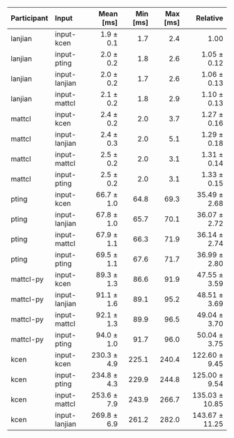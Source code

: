 | Participant | Input | Mean [ms] | Min [ms] | Max [ms] | Relative |
|:---|:---|---:|---:|---:|---:|
| lanjian | input-kcen | 1.9 ± 0.1 | 1.7 | 2.4 | 1.00 |
| lanjian | input-pting | 2.0 ± 0.2 | 1.8 | 2.6 | 1.05 ± 0.12 |
| lanjian | input-lanjian | 2.0 ± 0.2 | 1.7 | 2.6 | 1.06 ± 0.13 |
| lanjian | input-mattcl | 2.1 ± 0.2 | 1.8 | 2.9 | 1.10 ± 0.13 |
| mattcl | input-kcen | 2.4 ± 0.2 | 2.0 | 3.7 | 1.27 ± 0.16 |
| mattcl | input-lanjian | 2.4 ± 0.3 | 2.0 | 5.1 | 1.29 ± 0.18 |
| mattcl | input-mattcl | 2.5 ± 0.2 | 2.0 | 3.1 | 1.31 ± 0.14 |
| mattcl | input-pting | 2.5 ± 0.2 | 2.0 | 3.1 | 1.33 ± 0.15 |
| pting | input-kcen | 66.7 ± 1.0 | 64.8 | 69.3 | 35.49 ± 2.68 |
| pting | input-lanjian | 67.8 ± 1.0 | 65.7 | 70.1 | 36.07 ± 2.72 |
| pting | input-mattcl | 67.9 ± 1.1 | 66.3 | 71.9 | 36.14 ± 2.74 |
| pting | input-pting | 69.5 ± 1.1 | 67.6 | 71.7 | 36.99 ± 2.80 |
| mattcl-py | input-kcen | 89.3 ± 1.3 | 86.6 | 91.9 | 47.55 ± 3.59 |
| mattcl-py | input-lanjian | 91.1 ± 1.6 | 89.1 | 95.2 | 48.51 ± 3.69 |
| mattcl-py | input-mattcl | 92.1 ± 1.3 | 89.9 | 96.5 | 49.04 ± 3.70 |
| mattcl-py | input-pting | 94.0 ± 1.0 | 91.7 | 96.0 | 50.04 ± 3.75 |
| kcen | input-kcen | 230.3 ± 4.9 | 225.1 | 240.4 | 122.60 ± 9.45 |
| kcen | input-pting | 234.8 ± 4.3 | 229.9 | 244.8 | 125.00 ± 9.54 |
| kcen | input-mattcl | 253.6 ± 7.9 | 243.9 | 266.7 | 135.03 ± 10.85 |
| kcen | input-lanjian | 269.8 ± 6.9 | 261.2 | 282.0 | 143.67 ± 11.25 |
